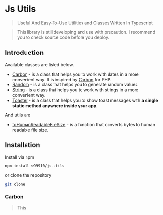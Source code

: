 # Js Utils
> Useful And Easy-To-Use Utilities and Classes Written In Typescript

> This library is still developing and use with precaution. I recommend you to check source code before you deploy.

## Introduction
Available classes are listed below.
- [Carbon](#Carbon) - is a class that helps you to work with dates in a more convenient way. It is inspired by [Carbon](https://carbon.nesbot.com/) for PHP.
- [Random](#Random) - is a class that helps you to generate random values.
- [String](#String) - is a class that helps you to work with strings in a more convenient way.
- [Toaster](#Toaster) - is a class that helps you to show toast messages with **a single static method anywhere inside your app**.

And utils are 
- [toHumanReadableFileSize](#toHumanReadableFileSize) - is a function that converts bytes to human readable file size.

## Installation

Install via npm
```bash
npm install w99910/js-utils
```
or clone the repository
```bash
git clone 
```


### Carbon
> This 
